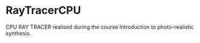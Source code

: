 # RayTracerCPU


CPU RAY TRACER realised during the course Introduction to photo-realistic synthesis. 

